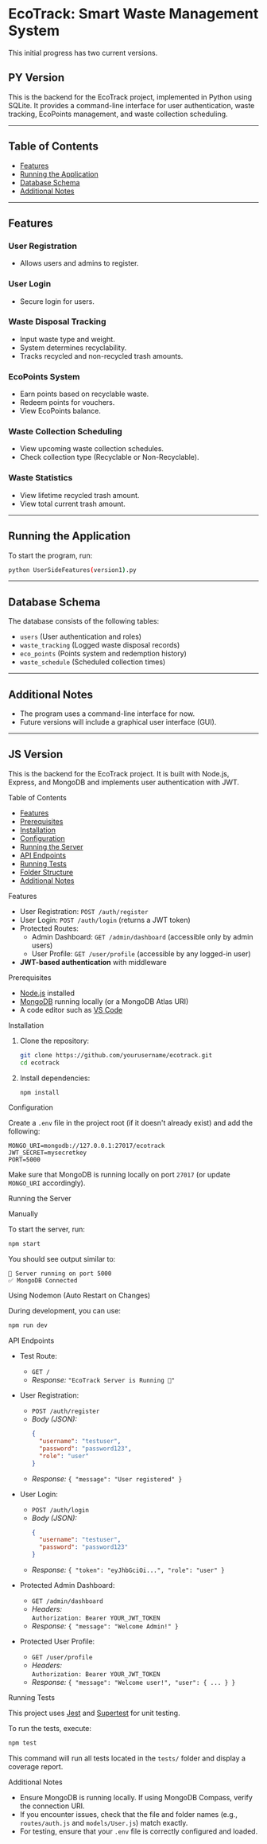 # EcoTrack: Smart Waste Management System

This initial progress has two current versions.

## PY Version
This is the backend for the EcoTrack project, implemented in Python using SQLite. It provides a command-line interface for user authentication, waste tracking, EcoPoints management, and waste collection scheduling.

---

## Table of Contents
- [Features](#features)
- [Running the Application](#running-the-application)
- [Database Schema](#database-schema)
- [Additional Notes](#additional-notes)

---

## Features
### User Registration
- Allows users and admins to register.

### User Login
- Secure login for users.

### Waste Disposal Tracking
- Input waste type and weight.
- System determines recyclability.
- Tracks recycled and non-recycled trash amounts.

### EcoPoints System
- Earn points based on recyclable waste.
- Redeem points for vouchers.
- View EcoPoints balance.

### Waste Collection Scheduling
- View upcoming waste collection schedules.
- Check collection type (Recyclable or Non-Recyclable).

### Waste Statistics
- View lifetime recycled trash amount.
- View total current trash amount.

---

## Running the Application
To start the program, run:
```sh
python UserSideFeatures(version1).py
```

---

## Database Schema
The database consists of the following tables:
- `users` (User authentication and roles)
- `waste_tracking` (Logged waste disposal records)
- `eco_points` (Points system and redemption history)
- `waste_schedule` (Scheduled collection times)

---

## Additional Notes
- The program uses a command-line interface for now.
- Future versions will include a graphical user interface (GUI).


---


## JS Version
This is the backend for the EcoTrack project. It is built with Node.js, Express, and MongoDB and implements user authentication with JWT.

Table of Contents

- [Features](#features)
- [Prerequisites](#prerequisites)
- [Installation](#installation)
- [Configuration](#configuration)
- [Running the Server](#running-the-server)
- [API Endpoints](#api-endpoints)
- [Running Tests](#running-tests)
- [Folder Structure](#folder-structure)
- [Additional Notes](#additional-notes)

Features

- User Registration: `POST /auth/register`
- User Login: `POST /auth/login` (returns a JWT token)
- Protected Routes:  
  - Admin Dashboard: `GET /admin/dashboard` (accessible only by admin users)
  - User Profile: `GET /user/profile` (accessible by any logged-in user)
- **JWT-based authentication** with middleware

Prerequisites

- [Node.js](https://nodejs.org/) installed
- [MongoDB](https://www.mongodb.com/try/download/community) running locally (or a MongoDB Atlas URI)
- A code editor such as [VS Code](https://code.visualstudio.com/)

Installation

1. Clone the repository:

   ```bash
   git clone https://github.com/yourusername/ecotrack.git
   cd ecotrack
   ```

2. Install dependencies:

   ```bash
   npm install
   ```

Configuration

Create a `.env` file in the project root (if it doesn't already exist) and add the following:

```
MONGO_URI=mongodb://127.0.0.1:27017/ecotrack
JWT_SECRET=mysecretkey
PORT=5000
```

Make sure that MongoDB is running locally on port `27017` (or update `MONGO_URI` accordingly).

Running the Server

Manually

To start the server, run:

```bash
npm start
```

You should see output similar to:

```
🚀 Server running on port 5000
✅ MongoDB Connected
```

Using Nodemon (Auto Restart on Changes)

During development, you can use:

```bash
npm run dev
```

API Endpoints

- Test Route:
  - `GET /`
  - _Response:_ `"EcoTrack Server is Running 🚀"`

- User Registration:
  - `POST /auth/register`
  - _Body (JSON):_
    ```json
    {
      "username": "testuser",
      "password": "password123",
      "role": "user"
    }
    ```
  - _Response:_ `{ "message": "User registered" }`

- User Login:
  - `POST /auth/login`
  - _Body (JSON):_
    ```json
    {
      "username": "testuser",
      "password": "password123"
    }
    ```
  - _Response:_ `{ "token": "eyJhbGciOi...", "role": "user" }`

- Protected Admin Dashboard:
  - `GET /admin/dashboard`
  - _Headers:_  
    `Authorization: Bearer YOUR_JWT_TOKEN`
  - _Response:_ `{ "message": "Welcome Admin!" }`

- Protected User Profile:
  - `GET /user/profile`
  - _Headers:_  
    `Authorization: Bearer YOUR_JWT_TOKEN`
  - _Response:_ `{ "message": "Welcome user!", "user": { ... } }`

Running Tests

This project uses [Jest](https://jestjs.io/) and [Supertest](https://github.com/visionmedia/supertest) for unit testing.

To run the tests, execute:

```bash
npm test
```

This command will run all tests located in the `tests/` folder and display a coverage report.

Additional Notes

- Ensure MongoDB is running locally. If using MongoDB Compass, verify the connection URI.
- If you encounter issues, check that the file and folder names (e.g., `routes/auth.js` and `models/User.js`) match exactly.
- For testing, ensure that your `.env` file is correctly configured and loaded.

